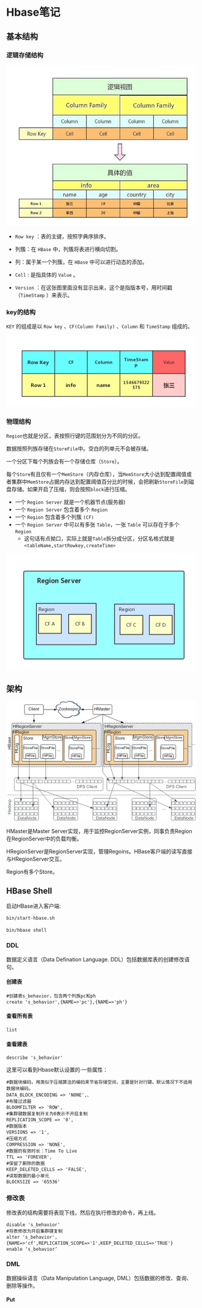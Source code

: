 # Hbase笔记

## 基本结构

### 逻辑存储结构

![](.\image\Hbase逻辑存储结构.png)

- `Row key` ：表的主键，按照字典序排序。

- 列簇：在 `HBase` 中，列簇将表进行横向切割。

- 列：属于某一个列簇，在 `HBase` 中可以进行动态的添加。

- `Cell` : 是指具体的 `Value` 。

- `Version` ：在这张图里面没有显示出来，这个是指版本号，用时间戳（`TimeStamp` ）来表示。



### key的结构

`KEY` 的组成是以 `Row key` 、`CF(Column Family)` 、`Column` 和 `TimeStamp` 组成的。

![](.\image\HbaseKey结构.png)



### 物理结构

`Region`也就是分区，表按照行键的范围划分为不同的分区。

数据按照列族存储在`StoreFile`中。空白的列单元不会被存储。

一个分区下每个列族会有一个存储仓库（`Store`）。

每个`Store`有且仅有一个`MemStore`（内存仓库），当`MemStore`大小达到配置阈值或者集群中`MemStore`占据内存达到配置阈值百分比的时候，会把刷新`StoreFile`到磁盘存储。如果开启了压缩，则会按照`block`进行压缩。



- 一个 `Region Server` 就是一个机器节点(服务器)
- 一个 `Region Server` 包含着多个 `Region`
- 一个 `Region` 包含着多个列簇 `(CF)`
- 一个 `Region Server` 中可以有多张 `Table`，一张 `Table` 可以存在于多个 `Region`
  - 这句话有点拗口，实际上就是`Table`拆分成分区，分区名格式就是`<tableName,startRowkey,createTime>`


![](.\image\RegionServer和Region的关系.png)

## 架构

![hbase细化架构](.\image\hbase细化架构.png)

HMaster是Master Server实现，用于监控RegionServer实例，同事负责Region在RegionServer中的负载均衡。

HRegionServer是RegionServer实现，管理Regoins。HBase客户端的读写直接与HRegionServer交互。

Region有多个Store。



## HBase Shell

启动HBase进入客户端:

```shell
bin/start-hbase.sh

bin/hbase shell
```

### DDL

数据定义语言（Data Defination Language. DDL）包括数据库表的创建修改语句。



#### 创建表

```shell
#创建表s_behavior，包含两个列族pc和ph
create 's_behavior',{NAME=>'pc'},{NAME=>'ph'}
```



#### 查看所有表

```shell
list
```



#### 查看建表

```shell
describe 's_behavior'
```

这里可以看到Hbase默认设置的·一些属性：

```shell
#数据块编码，用类似于压缩算法的编码来节省存储空间，主要是针对行键。默认情况下不适用数据块编码。
DATA_BLOCK_ENCODING => 'NONE',、
#布隆过滤器
BLOOMFILTER => 'ROW',
#集群键数据复制开关为0表示不开启复制
REPLICATION_SCOPE => '0',
#数据版本
VERSIONS => '1',
#压缩方式
COMPRESSION => 'NONE',
#数据的有效时长：Time To Live
TTL => 'FOREVER',
#保留了删除的数据
KEEP_DELETED_CELLS => 'FALSE',
#读取数据的最小单元
BLOCKSIZE => '65536'
```



### 修改表

修改表的结构需要将表现下线，然后在执行修改的命令，再上线。

```shell
disable 's_behavior'
#将表修改为开启集群键复制
alter 's_behavior',{NAME=>'cf',REPLICATION_SCOPE=>'1',KEEP_DELETED_CELLS=>'TRUE'}
enable ‘s_behavior’
```



### DML

数据操纵语言（Data Manipulation Language, DML）包括数据的修改、查询、删除等操作。



#### Put



